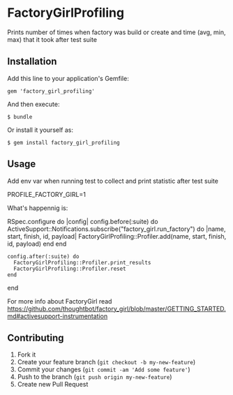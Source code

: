 # FactoryGirlProfiling

Prints number of times when factory was build or create and time (avg, min, max) that it took after test suite

## Installation

Add this line to your application's Gemfile:

    gem 'factory_girl_profiling'

And then execute:

    $ bundle

Or install it yourself as:

    $ gem install factory_girl_profiling

## Usage

Add env var when running test to collect and
print statistic after test suite

  PROFILE_FACTORY_GIRL=1 


What's happennig is:
  
  
  RSpec.configure do |config|
    config.before(:suite) do
      ActiveSupport::Notifications.subscribe("factory_girl.run_factory") do |name, start, finish, id, payload|
        FactoryGirlProfiling::Profiler.add(name, start, finish, id, payload)
      end
    end

    config.after(:suite) do
      FactoryGirlProfiling::Profiler.print_results
      FactoryGirlProfiling::Profiler.reset
    end
  end

For more info about FactoryGirl read 
https://github.com/thoughtbot/factory_girl/blob/master/GETTING_STARTED.md#activesupport-instrumentation

## Contributing

1. Fork it
2. Create your feature branch (`git checkout -b my-new-feature`)
3. Commit your changes (`git commit -am 'Add some feature'`)
4. Push to the branch (`git push origin my-new-feature`)
5. Create new Pull Request
